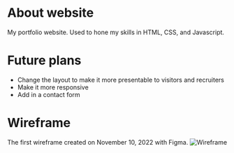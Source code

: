 # About website
My portfolio website. Used to hone my skills in HTML, CSS, and Javascript. 

# Future plans
* Change the layout to make it more presentable to visitors and recruiters
* Make it more responsive
* Add in a contact form 

# Wireframe

The first wireframe created on November 10, 2022 with Figma.
![Wireframe](https://user-images.githubusercontent.com/38115150/201274093-f3dafae2-54c9-45b0-97db-5926d59cf708.PNG)
